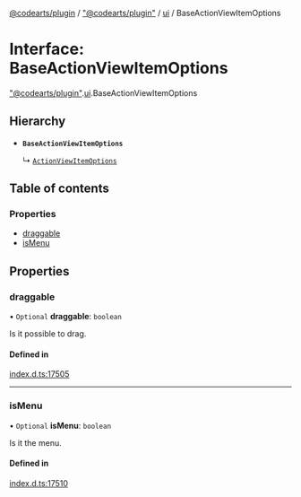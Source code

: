 [@codearts/plugin](../README.md) / ["@codearts/plugin"](../modules/_codearts_plugin_.md) / [ui](../modules/codearts_plugin_.ui.md) / BaseActionViewItemOptions

# Interface: BaseActionViewItemOptions

["@codearts/plugin"](../modules/_codearts_plugin_.md).[ui](../modules/codearts_plugin_.ui.md).BaseActionViewItemOptions

## Hierarchy

- **`BaseActionViewItemOptions`**

  ↳ [`ActionViewItemOptions`](codearts_plugin_.ui.ActionViewItemOptions.md)

## Table of contents

### Properties

- [draggable](codearts_plugin_.ui.BaseActionViewItemOptions.md#draggable)
- [isMenu](codearts_plugin_.ui.BaseActionViewItemOptions.md#ismenu)

## Properties

### draggable

• `Optional` **draggable**: `boolean`

Is it possible to drag.

#### Defined in

[index.d.ts:17505](https://github.com/shuyaqian/cloudide-plugin-api/blob/5b69219/index.d.ts#L17505)

___

### isMenu

• `Optional` **isMenu**: `boolean`

Is it the menu.

#### Defined in

[index.d.ts:17510](https://github.com/shuyaqian/cloudide-plugin-api/blob/5b69219/index.d.ts#L17510)
